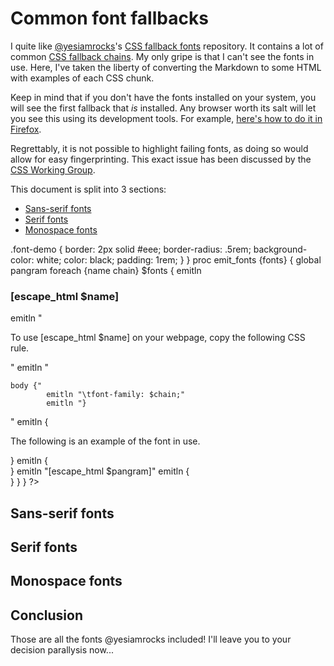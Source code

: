 # Common font fallbacks

I quite like [@yesiamrocks]'s [CSS fallback fonts][css-fallback-fonts] repository.
It contains a lot of common [CSS fallback chains][w3-font-fallback].
My only gripe is that I can't see the fonts in use.
Here, I've taken the liberty of converting the Markdown to some HTML with examples of each CSS chunk.

Keep in mind that if you don't have the fonts installed on your system,
you will see the first fallback that *is* installed.
Any browser worth its salt will let you see this using its development tools.
For example, [here's how to do it in Firefox][ff-fonts-used].

Regrettably, it is not possible to highlight failing fonts,
as doing so would allow for easy fingerprinting.
This exact issue has been discussed by the [CSS Working Group][font-check].

This document is split into 3 sections:

- [Sans-serif fonts](#sans-serif)
- [Serif fonts](#serif)
- [Monospace fonts](#monospace)

<?
set pangram "The quick brown fox jumped over the lazy dog."

# Each font gets a little box which should be styled.
emit {
    <style>
        .font-demo {
            border: 2px solid #eee;
            border-radius: .5rem;
            background-color: white;
            color: black;
            padding: 1rem;
        }
    </style>
}

proc emit_fonts {fonts} {
    global pangram

    foreach {name chain} $fonts {
        emitln <h3>[escape_html $name]</h3>

        emitln "<p>To use [escape_html $name] on your webpage, copy the following CSS rule.</p>"

		emitln "<pre><code>body {"
		emitln "\tfont-family: $chain;"
		emitln "}</code></pre>"

		emitln {<p>The following is an example of the font in use.</p>}

        emitln {<div class="font-demo">}
        emitln "<span style=\"font-family: [escape_html $chain];\">[escape_html $pangram]</span>"
        emitln {</div>}
    }
}
?>

[@yesiamrocks]: https://github.com/yesiamrocks
[css-fallback-fonts]: https://github.com/yesiamrocks/CSS-Fallback-Fonts/
[w3-font-fallback]: https://www.w3schools.com/css/css_font_fallbacks.asp
[ff-fonts-used]: https://firefox-source-docs.mozilla.org/devtools-user/page_inspector/how_to/edit_fonts/index.html#fonts-used
[font-check]: https://github.com/w3c/csswg-drafts/issues/5744

## Sans-serif fonts <a id="sans-serif" />

<?
set sans_serif_fonts {
    {Arial} {Arial, "Helvetica Neue", Helvetica, sans-serif}
    {Arial Black} {"Arial Black", "Arial Bold", Gadget, sans-serif}
    {Arial Narrow} {"Arial Narrow", Arial, sans-serif}
    {Arial Rounded MT Bold} {"Arial Rounded MT Bold", "Helvetica Rounded", Arial, sans-serif}
    {Century Gothic} {"Century Gothic", CenturyGothic, AppleGothic, sans-serif}
    {Calibri} {Calibri, Candara, Segoe, "Segoe UI", Optima, Arial, sans-serif}
    {Candara} {Candara, Calibri, Segoe, "Segoe UI", Optima, Arial, sans-serif}
    {Avant Garde} {"Avant Garde", Avantgarde, "Century Gothic", CenturyGothic, AppleGothic, sans-serif}
    {Helvetica} {"Helvetica Neue", Helvetica, Arial, sans-serif}
    {Franklin Gothic Medium} {"Franklin Gothic Medium", "Franklin Gothic", "ITC Franklin Gothic", Arial, sans-serif}
    {Futura} {Futura, "Trebuchet MS", Arial, sans-serif}
    {Impact} {Impact, Haettenschweiler, "Franklin Gothic Bold", Charcoal, "Helvetica Inserat", "Bitstream Vera Sans Bold", "Arial Black", "sans serif"}
    {Tahoma} {Tahoma, Verdana, Segoe, sans-serif}
    {Segoe UI} {"Segoe UI", Frutiger, "Frutiger Linotype", "Dejavu Sans", "Helvetica Neue", Arial, sans-serif}
    {Geneva} {Geneva, Tahoma, Verdana, sans-serif}
    {Optima} {Optima, Segoe, "Segoe UI", Candara, Calibri, Arial, sans-serif}
    {Gill Sans} {"Gill Sans", "Gill Sans MT", Calibri, sans-serif}
    {Trebuchet MS} {"Trebuchet MS", "Lucida Grande", "Lucida Sans Unicode", "Lucida Sans", Tahoma, sans-serif}
    {Lucida Grande} {"Lucida Grande", "Lucida Sans Unicode", "Lucida Sans", Geneva, Verdana, sans-serif}
    {Verdana} {Verdana, Geneva, sans-serif}
}

emit_fonts $sans_serif_fonts
?>

## Serif fonts <a name="serif" />

<?
set serif_fonts {
    {Big Caslon} {"Big Caslon", "Book Antiqua", "Palatino Linotype", Georgia, serif}
    {Didot} {Didot, "Didot LT STD", "Hoefler Text", Garamond, "Times New Roman", serif}
    {Lucida Bright} {"Lucida Bright", Georgia, serif}
    {Baskerville} {Baskerville, "Baskerville Old Face", "Hoefler Text", Garamond, "Times New Roman", serif}
    {Hoefler Text} {"Hoefler Text", "Baskerville Old Face", Garamond, "Times New Roman", serif}
    {Goudy Old Style} {"Goudy Old Style", Garamond, "Big Caslon", "Times New Roman", serif}
    {Cambria} {Cambria, Georgia, serif}
    {Rockwell} {Rockwell, "Courier Bold", Courier, Georgia, Times, "Times New Roman", serif}
    {Times New Roman} {TimesNewRoman, "Times New Roman", Times, Baskerville, Georgia, serif}
    {Perpetua} {Perpetua, Baskerville, "Big Caslon", "Palatino Linotype", Palatino, "URW Palladio L", "Nimbus Roman No9 L", serif}
    {Bodoni MT} {"Bodoni MT", Didot, "Didot LT STD", "Hoefler Text", Garamond, "Times New Roman", serif}
    {Georgia} {Georgia, Times, "Times New Roman", serif}
    {Palatino} {Palatino, "Palatino Linotype", "Palatino LT STD", "Book Antiqua", Georgia, serif}
    {Rockwell Extra Bold} {"Rockwell Extra Bold", "Rockwell Bold", monospace}
    {Garamond} {Garamond, Baskerville, "Baskerville Old Face", "Hoefler Text", "Times New Roman", serif}
    {Book Antiqua} {"Book Antiqua", Palatino, "Palatino Linotype", "Palatino LT STD", Georgia, serif}
    {Calisto MT} {"Calisto MT", "Bookman Old Style", Bookman, "Goudy Old Style", Garamond, "Hoefler Text", "Bitstream Charter", Georgia, serif}
}

emit_fonts $serif_fonts
?>

## Monospace fonts <a id="monospace" />

<?
emit_fonts {
    {Lucida Console} {"Lucida Console", "Lucida Sans Typewriter", monaco, "Bitstream Vera Sans Mono", monospace}
    {Andale Mono} {"Andale Mono", AndaleMono, monospace}
    {Courier New} {"Courier New", Courier, "Lucida Sans Typewriter", "Lucida Typewriter", monospace}
    {Monaco} {monaco, Consolas, "Lucida Console", monospace}
    {Consolas} {Consolas, monaco, monospace}
    {Lucida Sans Typewriter} {"Lucida Sans Typewriter", "Lucida Console", monaco, "Bitstream Vera Sans Mono", monospace}
}
?>

## Conclusion

Those are all the fonts @yesiamrocks included!
I'll leave you to your decision parallysis now...
